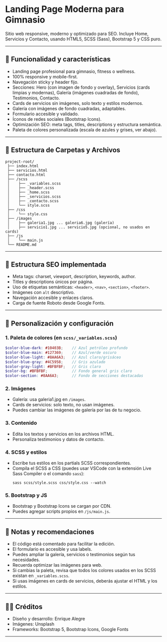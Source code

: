 # Landing Page Moderna para Gimnasio

Sitio web responsive, moderno y optimizado para SEO. Incluye Home, Servicios y Contacto, usando HTML5, SCSS (Sass), Bootstrap 5 y CSS puro.

---


## 🚀 Funcionalidad y características

- Landing page profesional para gimnasio, fitness o wellness.
- 100% responsive y mobile-first.
- Navegación sticky y header fijo.
- Secciones: Hero (con imagen de fondo y overlay), Servicios (cards limpias y modernas), Galería (imágenes cuadradas de fondo), Testimonios, Contacto.
- Cards de servicios sin imágenes, solo texto y estilos modernos.
- Galería con imágenes de fondo cuadradas, adaptables.
- Formulario accesible y validado.
- Íconos de redes sociales (Bootstrap Icons).
- Optimización SEO: meta tags, titles, descriptions y estructura semántica.
- Paleta de colores personalizada (escala de azules y grises, ver abajo).

---


## 📁 Estructura de Carpetas y Archivos

```
project-root/
 ├── index.html
 ├── servicios.html
 ├── contacto.html
 ├── /scss
 │    ├── _variables.scss
 │    ├── _header.scss
 │    ├── _home.scss
 │    ├── _servicios.scss
 │    ├── _contacto.scss
 │    └── style.scss
 ├── /css
 │    └── style.css
 ├── /images
 │    ├── galeria1.jpg ... galeria6.jpg (galería)
 │    ├── servicio1.jpg ... servicio5.jpg (opcional, no usados en cards)
 ├── /js
 │    └── main.js
 └── README.md
```

---


## 🔎 Estructura SEO implementada

- Meta tags: charset, viewport, description, keywords, author.
- Titles y descriptions únicos por página.
- Uso de etiquetas semánticas: `<header>`, `<nav>`, `<section>`, `<footer>`.
- Imágenes con `alt` descriptivo.
- Navegación accesible y enlaces claros.
- Carga de fuente Roboto desde Google Fonts.

---


## 🎨 Personalización y configuración

### 1. Paleta de colores (en `scss/_variables.scss`)

```scss
$color-blue-dark: #10403B;    // Azul petróleo profundo
$color-blue-main: #127369;    // Azul/verde oscuro
$color-blue-light: #8AA6A3;   // Azul claro/grisáceo
$color-blue-gray: #4C5958;    // Gris azulado
$color-gray-light: #BFBFBF;   // Gris claro
$color-bg: #BFBFBF;           // Fondo general gris claro
$color-section: #8AA6A3;      // Fondo de secciones destacadas
```

### 2. Imágenes
- Galería: usa galeria1.jpg en `/images`.
- Cards de servicios: solo texto, no usan imágenes.
- Puedes cambiar las imágenes de galería por las de tu negocio.

### 3. Contenido
- Edita los textos y servicios en los archivos HTML.
- Personaliza testimonios y datos de contacto.

### 4. SCSS y estilos
- Escribe tus estilos en los partials SCSS correspondientes.
- Compila el SCSS a CSS (puedes usar VSCode con la extensión Live Sass Compiler o el comando `sass`):
  ```
  sass scss/style.scss css/style.css --watch
  ```

### 5. Bootstrap y JS
- Bootstrap y Bootstrap Icons se cargan por CDN.
- Puedes agregar scripts propios en `/js/main.js`.

---


## 📝 Notas y recomendaciones

- El código está comentado para facilitar la edición.
- El formulario es accesible y usa labels.
- Puedes ampliar la galería, servicios o testimonios según tus necesidades.
- Recuerda optimizar las imágenes para web.
- Si cambias la paleta, revisa que todos los colores usados en los SCSS existan en `_variables.scss`.
- Si usas imágenes en cards de servicios, deberás ajustar el HTML y los estilos.

---


## 👨‍💻 Créditos

- Diseño y desarrollo: Enrique Alegre
- Imágenes: Unsplash
- Frameworks: Bootstrap 5, Bootstrap Icons, Google Fonts

---


